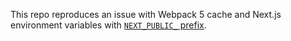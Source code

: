 This repo reproduces an issue with Webpack 5 cache and Next.js environment variables
with [`NEXT_PUBLIC_` prefix](https://nextjs.org/docs/basic-features/environment-variables#exposing-environment-variables-to-the-browser).
